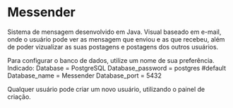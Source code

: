 # Messender

Sistema de mensagem desenvolvido em Java.
Visual baseado em e-mail, onde o usuário pode ver as mensagem que enviou e as que recebeu, além de poder vizualizar as suas postagens e postagens dos outros usuários.

Para configurar o banco de dados, utilize um nome de sua preferência.
Indicado:
Database = PostgreSQL
Database_password = postgres    #default
Database_name = Messender
Database_port = 5432

Qualquer usuário pode criar um novo usuário, utilizando o painel de criação.
